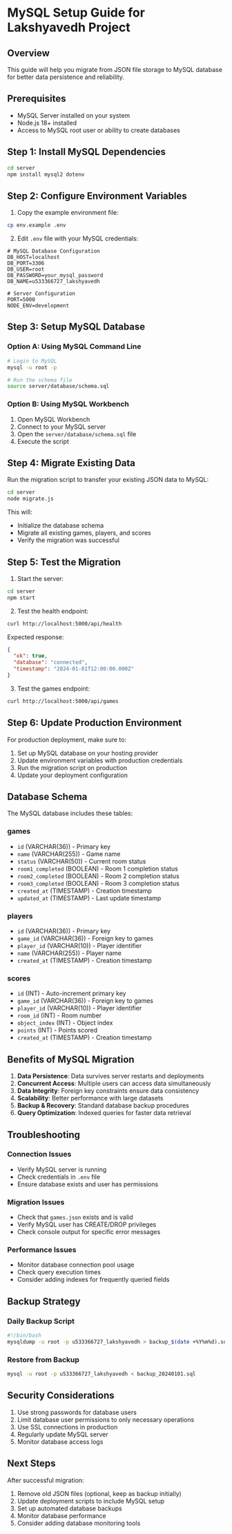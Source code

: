 # MySQL Setup Guide for Lakshyavedh Project

## Overview
This guide will help you migrate from JSON file storage to MySQL database for better data persistence and reliability.

## Prerequisites
- MySQL Server installed on your system
- Node.js 18+ installed
- Access to MySQL root user or ability to create databases

## Step 1: Install MySQL Dependencies

```bash
cd server
npm install mysql2 dotenv
```

## Step 2: Configure Environment Variables

1. Copy the example environment file:
```bash
cp env.example .env
```

2. Edit `.env` file with your MySQL credentials:
```env
# MySQL Database Configuration
DB_HOST=localhost
DB_PORT=3306
DB_USER=root
DB_PASSWORD=your_mysql_password
DB_NAME=u533366727_lakshyavedh

# Server Configuration
PORT=5000
NODE_ENV=development
```

## Step 3: Setup MySQL Database

### Option A: Using MySQL Command Line
```bash
# Login to MySQL
mysql -u root -p

# Run the schema file
source server/database/schema.sql
```

### Option B: Using MySQL Workbench
1. Open MySQL Workbench
2. Connect to your MySQL server
3. Open the `server/database/schema.sql` file
4. Execute the script

## Step 4: Migrate Existing Data

Run the migration script to transfer your existing JSON data to MySQL:

```bash
cd server
node migrate.js
```

This will:
- Initialize the database schema
- Migrate all existing games, players, and scores
- Verify the migration was successful

## Step 5: Test the Migration

1. Start the server:
```bash
cd server
npm start
```

2. Test the health endpoint:
```bash
curl http://localhost:5000/api/health
```

Expected response:
```json
{
  "ok": true,
  "database": "connected",
  "timestamp": "2024-01-01T12:00:00.000Z"
}
```

3. Test the games endpoint:
```bash
curl http://localhost:5000/api/games
```

## Step 6: Update Production Environment

For production deployment, make sure to:

1. Set up MySQL database on your hosting provider
2. Update environment variables with production credentials
3. Run the migration script on production
4. Update your deployment configuration

## Database Schema

The MySQL database includes these tables:

### games
- `id` (VARCHAR(36)) - Primary key
- `name` (VARCHAR(255)) - Game name
- `status` (VARCHAR(50)) - Current room status
- `room1_completed` (BOOLEAN) - Room 1 completion status
- `room2_completed` (BOOLEAN) - Room 2 completion status
- `room3_completed` (BOOLEAN) - Room 3 completion status
- `created_at` (TIMESTAMP) - Creation timestamp
- `updated_at` (TIMESTAMP) - Last update timestamp

### players
- `id` (VARCHAR(36)) - Primary key
- `game_id` (VARCHAR(36)) - Foreign key to games
- `player_id` (VARCHAR(10)) - Player identifier
- `name` (VARCHAR(255)) - Player name
- `created_at` (TIMESTAMP) - Creation timestamp

### scores
- `id` (INT) - Auto-increment primary key
- `game_id` (VARCHAR(36)) - Foreign key to games
- `player_id` (VARCHAR(10)) - Player identifier
- `room_id` (INT) - Room number
- `object_index` (INT) - Object index
- `points` (INT) - Points scored
- `created_at` (TIMESTAMP) - Creation timestamp

## Benefits of MySQL Migration

1. **Data Persistence**: Data survives server restarts and deployments
2. **Concurrent Access**: Multiple users can access data simultaneously
3. **Data Integrity**: Foreign key constraints ensure data consistency
4. **Scalability**: Better performance with large datasets
5. **Backup & Recovery**: Standard database backup procedures
6. **Query Optimization**: Indexed queries for faster data retrieval

## Troubleshooting

### Connection Issues
- Verify MySQL server is running
- Check credentials in `.env` file
- Ensure database exists and user has permissions

### Migration Issues
- Check that `games.json` exists and is valid
- Verify MySQL user has CREATE/DROP privileges
- Check console output for specific error messages

### Performance Issues
- Monitor database connection pool usage
- Check query execution times
- Consider adding indexes for frequently queried fields

## Backup Strategy

### Daily Backup Script
```bash
#!/bin/bash
mysqldump -u root -p u533366727_lakshyavedh > backup_$(date +%Y%m%d).sql
```

### Restore from Backup
```bash
mysql -u root -p u533366727_lakshyavedh < backup_20240101.sql
```

## Security Considerations

1. Use strong passwords for database users
2. Limit database user permissions to only necessary operations
3. Use SSL connections in production
4. Regularly update MySQL server
5. Monitor database access logs

## Next Steps

After successful migration:
1. Remove old JSON files (optional, keep as backup initially)
2. Update deployment scripts to include MySQL setup
3. Set up automated database backups
4. Monitor database performance
5. Consider adding database monitoring tools
